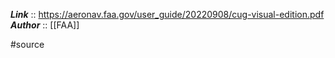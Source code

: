 ***Link***      :: https://aeronav.faa.gov/user_guide/20220908/cug-visual-edition.pdf
***Author*** :: [[FAA]]

#source
